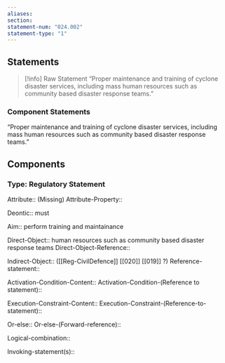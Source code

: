 ```yaml
---
aliases: 
section: 
statement-num: "024.002"
statement-type: "1"
---
```

## Statements 
> [!info] Raw Statement
> “Proper maintenance and training of cyclone disaster services, including mass human resources such as community based disaster response teams.” 
### Component Statements
“Proper maintenance and training of cyclone disaster services, including mass human resources such as community based disaster response teams.” 
 
## Components
### Type: Regulatory Statement
Attribute:: (Missing)
Attribute-Property::

Deontic:: must 

Aim:: perform training and maintainance

Direct-Object:: human resources such as community based disaster response teams
Direct-Object-Reference:: 

Indirect-Object:: ([[Reg-CivilDefence]] [[020]] [[019]] ?)
	Reference-statement::

Activation-Condition-Content::
	Activation-Condition-(Reference to statement)::

Execution-Constraint-Content::
	Execution-Constraint-(Reference-to-statement)::

Or-else::
	Or-else-(Forward-reference)::

Logical-combination::

Invoking-statement(s)::